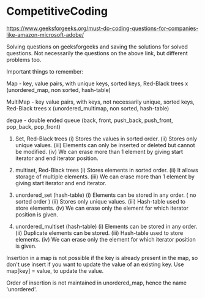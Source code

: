 # CompetitiveCoding
https://www.geeksforgeeks.org/must-do-coding-questions-for-companies-like-amazon-microsoft-adobe/

Solving questions on geeksforgeeks and saving the solutions for solved questions. Not necessarily the questions on the above link, but different problems too.


Important things to remember:

Map - key, value pairs, with unique keys, sorted keys, Red-Black trees x (unordered_map, non sorted, hash-table)

MultiMap - key value pairs, with keys, not necessarily unique, sorted keys, Red-Black trees x (unordered_multimap, non sorted, hash-table)

deque - double ended queue (back, front, push_back, push_front, pop_back, pop_front)

1. Set,  Red-Black trees
(i) Stores the values in sorted order.
(ii) Stores only unique values.
(iii) Elements can only be inserted or deleted but cannot be modified.
(iv) We can erase more than 1 element by giving start iterator and end iterator position.

2. multiset, Red-Black trees
(i) Stores elements in sorted order.
(ii) It allows storage of multiple elements.
(iii) We can erase more than 1 element by giving start iterator and end iterator.

3. unordered_set (hash-table)
(i) Elements can be stored in any order. ( no sorted order )
(ii) Stores only unique values.
(iii) Hash-table used to store elements.
(iv) We can erase only the element for which iterator position is given.

4. unordered_multiset (hash-table)
(i) Elements can be stored in any order.
(ii) Duplicate elements can be stored.
(iii) Hash-table used to store elements.
(iv) We can erase only the element for which iterator position is given.

Insertion in a map is not possible if the key is already present in the map, so don't use insert if you want to update the value of an existing key. Use map[key] = value, to update the value.

Order of insertion is not maintained in unordered_map, hence the name 'unordered'.
